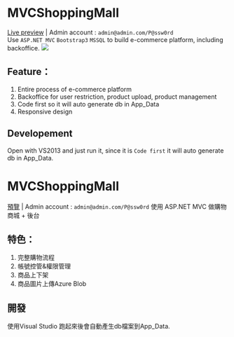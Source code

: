 MVCShoppingMall
===============
[Live preview](http://wecarestore.azurewebsites.net/) | Admin account : `admin@admin.com/P@ssw0rd`  
Use `ASP.NET MVC` `Bootstrap3` `MSSQL` to build e-commerce platform, including backoffice.
![](https://asing1001.github.io/portfolio/index/wecare-store.jpg)

## Feature：
1. Entire process of e-commerce platform
2. Backoffice for user restriction, product upload, product management
3. Code first so it will auto generate db in App_Data
4. Responsive design

## Developement
Open with VS2013 and just run it, since it is `Code first` it will auto generate db in App_Data. 

MVCShoppingMall
===============
[預覽](http://wecarestore.azurewebsites.net/) | Admin account : `admin@admin.com/P@ssw0rd`
使用 ASP.NET MVC 做購物商城 + 後台

## 特色：
1. 完整購物流程
2. 帳號控管&權限管理
3. 商品上下架
4. 商品圖片上傳Azure Blob

## 開發
使用Visual Studio 跑起來後會自動產生db檔案到App_Data.
